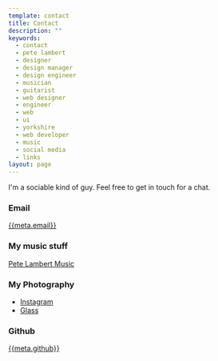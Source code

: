 ```yaml
---
template: contact
title: Contact
description: ""
keywords:
  - contact
  - pete lambert
  - designer
  - design manager
  - design engineer
  - musician
  - guitarist
  - web designer
  - engineer
  - web
  - ui
  - yorkshire
  - web developer
  - music
  - social media
  - links
layout: page
---
```

I'm a sociable kind of guy. Feel free to get in touch for a chat.

<h3 class="meta meta--left">Email</h3>

[{{meta.email}}](mailto:{{meta.email}})

<h3 class="meta meta--left">My music stuff</h3>

[Pete Lambert Music]({{meta.music}})

<h3 class="meta meta--left">My Photography</h3>

* [Instagram](https://instagram.com/petesotherlife)
* [Glass](https://glass.photo/petesotherlife)

<h3 class="meta meta--left">Github</h3>

[{{meta.github}}](https://github.com/{{meta.github}})